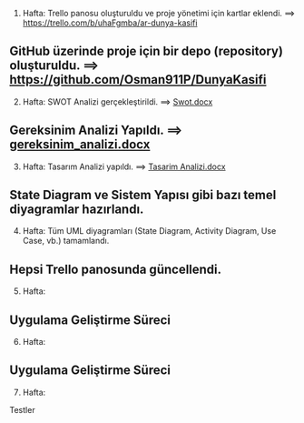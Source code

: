 1. Hafta:
Trello panosu oluşturuldu ve proje yönetimi için kartlar eklendi.  ==> https://trello.com/b/uhaFgmba/ar-dunya-kasifi

GitHub üzerinde proje için bir depo (repository) oluşturuldu. ==> https://github.com/Osman911P/DunyaKasifi
----------------------------------------------------------------------------------------
2. Hafta:
SWOT Analizi gerçekleştirildi.  ==> [Swot.docx](https://github.com/user-attachments/files/19826633/Swot.docx)

Gereksinim Analizi Yapıldı.  ==> [gereksinim_analizi.docx](https://github.com/user-attachments/files/19826634/gereksinim_analizi.docx)
----------------------------------------------------------------------------------------

3. Hafta:
Tasarım Analizi yapıldı. ==> [Tasarim Analizi.docx](https://github.com/user-attachments/files/19826637/Tasarim.Analizi.docx)

State Diagram ve Sistem Yapısı gibi bazı temel diyagramlar hazırlandı.
----------------------------------------------------------------------------------------

4. Hafta:
Tüm UML diyagramları (State Diagram, Activity Diagram, Use Case, vb.) tamamlandı.

Hepsi Trello panosunda güncellendi.
----------------------------------------------------------------------------------------

5. Hafta:

Uygulama Geliştirme Süreci
----------------------------------------------------------------------------------------
6. Hafta:

Uygulama Geliştirme Süreci
----------------------------------------------------------------------------------------
7. Hafta:

Testler
